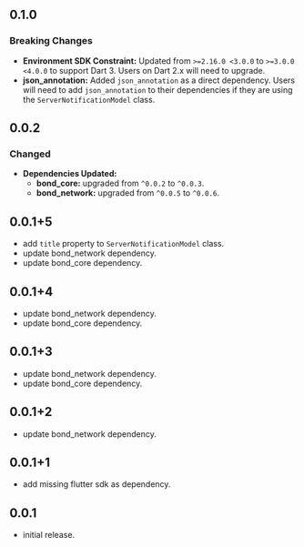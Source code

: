 ## 0.1.0

### Breaking Changes
- **Environment SDK Constraint:** Updated from `>=2.16.0 <3.0.0` to `>=3.0.0 <4.0.0` to support Dart 3. Users on Dart 2.x will need to upgrade.
- **json_annotation:** Added `json_annotation` as a direct dependency. Users will need to add
  `json_annotation` to their dependencies if they are using the `ServerNotificationModel` class.

## 0.0.2

### Changed
- **Dependencies Updated:**
    - **bond_core:** upgraded from `^0.0.2` to `^0.0.3`.
    - **bond_network:** upgraded from `^0.0.5` to `^0.0.6`.

## 0.0.1+5

* add `title` property to `ServerNotificationModel` class.
* update bond_network dependency.
* update bond_core dependency.

## 0.0.1+4

* update bond_network dependency.
* update bond_core dependency.

## 0.0.1+3

* update bond_network dependency.
* update bond_core dependency.

## 0.0.1+2

* update bond_network dependency.

## 0.0.1+1

* add missing flutter sdk as dependency.

## 0.0.1

* initial release.